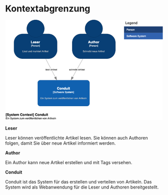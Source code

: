# Kontextabgrenzung

![System Context](.media/system_context.png)

**Leser**

Leser können veröffentlichte Artikel lesen. Sie können auch Authoren folgen, damit Sie über neue Artikel informiert werden.

**Author**

Ein Author kann neue Artikel erstellen und mit Tags versehen.

**Conduit**

Conduit ist das System für das erstellen und verteilen von Artikeln. Das System wird als Webanwendung für die Leser und Authoren bereitgestellt.
